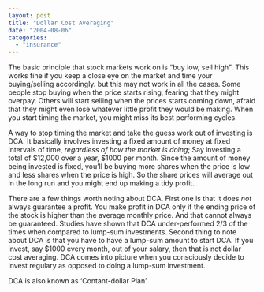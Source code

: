 ```yaml
---
layout: post
title: "Dollar Cost Averaging"
date: "2004-08-06"
categories: 
  - "insurance"
---
```


The basic principle that stock markets work on is “buy low, sell high". This works fine if you keep a close eye on the market and time your buying/selling accordingly. but this may not work in all the cases. Some people stop buying when the price starts rising, fearing that they might overpay. Others will start selling when the prices starts coming down, afraid that they might even lose whatever little profit they would be making. When you start timing the market, you might miss its best performing cycles.

A way to stop timing the market and take the guess work out of investing is DCA. It basically involves investing a fixed amount of money at fixed intervals of time, _regardless of how the market is doing_; Say investing a total of $12,000 over a year, $1000 per month. Since the amount of money being invested is fixed, you’ll be buying more shares when the price is low and less shares when the price is high. So the share prices will average out in the long run and you might end up making a tidy profit.

There are a few things worth noting about DCA. First one is that it does _not_ always guarantee a profit. You make profit in DCA only if the ending price of the stock is higher than the average monthly price. And that cannot always be guaranteed. Studies have shown that DCA under-performed 2/3 of the times when compared to lump-sum investments. Second thing to note about DCA is that you have to have a lump-sum amount to start DCA. If you invest, say $1000 every month, out of your salary, then that is not dollar cost averaging. DCA comes into picture when you consciously decide to invest regulary as opposed to doing a lump-sum investment.

DCA is also known as ‘Contant-dollar Plan’.

